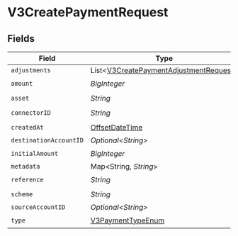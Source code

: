 # V3CreatePaymentRequest


## Fields

| Field                                                                                              | Type                                                                                               | Required                                                                                           | Description                                                                                        |
| -------------------------------------------------------------------------------------------------- | -------------------------------------------------------------------------------------------------- | -------------------------------------------------------------------------------------------------- | -------------------------------------------------------------------------------------------------- |
| `adjustments`                                                                                      | List\<[V3CreatePaymentAdjustmentRequest](../../models/shared/V3CreatePaymentAdjustmentRequest.md)> | :heavy_minus_sign:                                                                                 | N/A                                                                                                |
| `amount`                                                                                           | *BigInteger*                                                                                       | :heavy_check_mark:                                                                                 | N/A                                                                                                |
| `asset`                                                                                            | *String*                                                                                           | :heavy_check_mark:                                                                                 | N/A                                                                                                |
| `connectorID`                                                                                      | *String*                                                                                           | :heavy_check_mark:                                                                                 | N/A                                                                                                |
| `createdAt`                                                                                        | [OffsetDateTime](https://docs.oracle.com/javase/8/docs/api/java/time/OffsetDateTime.html)          | :heavy_check_mark:                                                                                 | N/A                                                                                                |
| `destinationAccountID`                                                                             | *Optional\<String>*                                                                                | :heavy_minus_sign:                                                                                 | N/A                                                                                                |
| `initialAmount`                                                                                    | *BigInteger*                                                                                       | :heavy_check_mark:                                                                                 | N/A                                                                                                |
| `metadata`                                                                                         | Map\<String, *String*>                                                                             | :heavy_minus_sign:                                                                                 | N/A                                                                                                |
| `reference`                                                                                        | *String*                                                                                           | :heavy_check_mark:                                                                                 | N/A                                                                                                |
| `scheme`                                                                                           | *String*                                                                                           | :heavy_check_mark:                                                                                 | N/A                                                                                                |
| `sourceAccountID`                                                                                  | *Optional\<String>*                                                                                | :heavy_minus_sign:                                                                                 | N/A                                                                                                |
| `type`                                                                                             | [V3PaymentTypeEnum](../../models/shared/V3PaymentTypeEnum.md)                                      | :heavy_check_mark:                                                                                 | N/A                                                                                                |